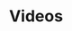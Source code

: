 ---
layout: video_overview
title: Videos
menu_title: Videos
description: Videos
lang: de
weight: 20
ref: tut-20
redirect_from:
- videos/
---